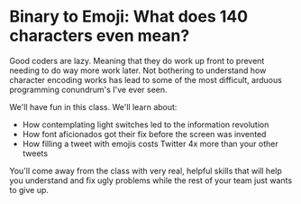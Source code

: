 Binary to Emoji: What does 140 characters even mean?
====================================================

Good coders are lazy. Meaning that they do work up front to prevent
needing to do way more work later.  Not bothering to understand how
character encoding works has lead to some of the most difficult, arduous
programming conundrum's I've ever seen.

We'll have fun in this class. We'll learn about:

* How contemplating light switches led to the information revolution
* How font aficionados got their fix before the screen was invented
* How filling a tweet with emojis costs Twitter 4x more than your other
  tweets

You'll come away from the class with very real, helpful skills that will
help you understand and fix ugly problems while the rest of your team
just wants to give up.

